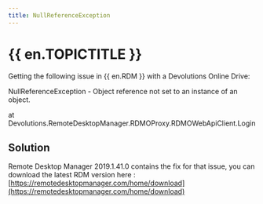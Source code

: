 ```yaml
---
title: NullReferenceException
---
```

# {{ en.TOPICTITLE }}
Getting the following issue in {{ en.RDM }} with a Devolutions Online Drive:  

NullReferenceException - Object reference not set to an instance of an object.  

at Devolutions.RemoteDesktopManager.RDMOProxy.RDMOWebApiClient.Login  
## Solution
Remote Desktop Manager 2019.1.41.0 contains the fix for that issue, you can download the latest RDM version here : [https://remotedesktopmanager.com/home/download](https://remotedesktopmanager.com/home/download)
